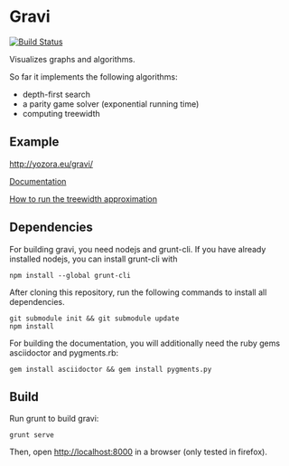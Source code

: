 Gravi
=====

[![Build Status](https://travis-ci.org/Christoph-D/gravi.svg?branch=master)](https://travis-ci.org/Christoph-D/gravi)

Visualizes graphs and algorithms.

So far it implements the following algorithms:
- depth-first search
- a parity game solver (exponential running time)
- computing treewidth

Example
-------

http://yozora.eu/gravi/

[Documentation](http://yozora.eu/gravi/doc/graph.html)

[How to run the treewidth approximation](http://yozora.eu/gravi/doc/treewidth.html)

Dependencies
------------

For building gravi, you need nodejs and grunt-cli.  If you have
already installed nodejs, you can install grunt-cli with

```
npm install --global grunt-cli
```

After cloning this repository, run the following commands to install
all dependencies.

```
git submodule init && git submodule update
npm install
```

For building the documentation, you will additionally need the ruby
gems asciidoctor and pygments.rb:

```
gem install asciidoctor && gem install pygments.py
```

Build
-----

Run grunt to build gravi:

```
grunt serve
```

Then, open [http://localhost:8000](http://localhost:8000) in a browser (only tested in
firefox).
